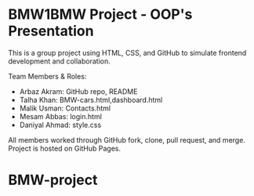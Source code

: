 # BMW1BMW Project - OOP's Presentation

This is a group project using HTML, CSS, and GitHub to simulate frontend development and collaboration.

Team Members & Roles:
- Arbaz Akram: GitHub repo, README
- Talha Khan: BMW-cars.html,dashboard.html
- Malik Usman: Contacts.html
- Mesam Abbas: login.html
- Daniyal Ahmad: style.css

All members worked through GitHub fork, clone, pull request, and merge. Project is hosted on GitHub Pages.
# BMW-project